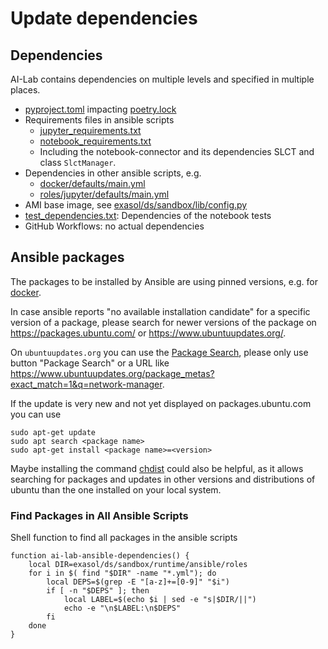 # Update dependencies

## Dependencies

AI-Lab contains dependencies on multiple levels and specified in multiple places.

* [pyproject.toml](https://github.com/exasol/ai-lab/blob/main/pyproject.toml) impacting [poetry.lock](https://github.com/exasol/ai-lab/blob/main/poetry.lock)
* Requirements files in ansible scripts
  * [jupyter_requirements.txt](https://github.com/exasol/ai-lab/blob/main/exasol/ds/sandbox/runtime/ansible/roles/jupyter/files/jupyter_requirements.txt)
  * [notebook_requirements.txt](https://github.com/exasol/ai-lab/blob/main/exasol/ds/sandbox/runtime/ansible/roles/jupyter/files/notebook_requirements.txt)
  * Including the notebook-connector and its dependencies SLCT and class `SlctManager`.
* Dependencies in other ansible scripts, e.g.
  * [docker/defaults/main.yml](https://github.com/exasol/ai-lab/blob/main/exasol/ds/sandbox/runtime/ansible/roles/docker/defaults/main.yml)
  * [roles/jupyter/defaults/main.yml](https://github.com/exasol/ai-lab/blob/main/exasol/ds/sandbox/runtime/ansible/roles/jupyter/defaults/main.yml)
* AMI base image, see [exasol/ds/sandbox/lib/config.py](https://github.com/exasol/ai-lab/blob/main/exasol/ds/sandbox/lib/config.py)
* [test_dependencies.txt](https://github.com/exasol/ai-lab/blob/main/test/notebooks/test_dependencies.txt): Dependencies of the notebook tests
* GitHub Workflows: no actual dependencies

## Ansible packages

The packages to be installed by Ansible are using pinned versions, e.g. for [docker](../../exasol/ds/sandbox/runtime/ansible/roles/docker/defaults/main.yml).

In case ansible reports "no available installation candidate" for a specific version of a package, please search for newer versions of the package on https://packages.ubuntu.com/ or https://www.ubuntuupdates.org/.

On `ubuntuupdates.org` you can use the [Package Search](https://www.ubuntuupdates.org/package_metas), please only use button "Package Search" or a URL like https://www.ubuntuupdates.org/package_metas?exact_match=1&q=network-manager.

If the update is very new and not yet displayed on packages.ubuntu.com you can use

```shell
sudo apt-get update
sudo apt search <package name>
sudo apt-get install <package name>=<version>
```

Maybe installing the command [chdist](https://manpages.ubuntu.com/manpages/xenial/en/man1/chdist.1.html) could also be helpful, as it allows searching for packages and updates in other versions and distributions of ubuntu than the one installed on your local system.

### Find Packages in All Ansible Scripts

Shell function to find all packages in the ansible scripts

```shell
function ai-lab-ansible-dependencies() {
    local DIR=exasol/ds/sandbox/runtime/ansible/roles
    for i in $( find "$DIR" -name "*.yml"); do
        local DEPS=$(grep -E "[a-z]+=[0-9]" "$i")
        if [ -n "$DEPS" ]; then
            local LABEL=$(echo $i | sed -e "s|$DIR/||")
            echo -e "\n$LABEL:\n$DEPS"
        fi
    done
}
```
